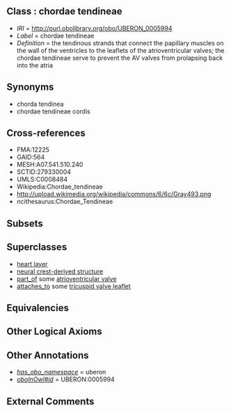 
## Class : chordae tendineae

 * *IRI* = http://purl.obolibrary.org/obo/UBERON_0005994
 * *Label* = chordae tendineae
 * *Definition* = the tendinous strands that connect the papillary muscles on the wall of the ventricles to the leaflets of the atrioventricular valves; the chordae tendineae serve to prevent the AV valves from prolapsing back into the atria

## Synonyms

 * chorda tendinea
 * chordae tendineae cordis

## Cross-references

 * FMA:12225
 * GAID:564
 * MESH:A07.541.510.240
 * SCTID:279330004
 * UMLS:C0008484
 * Wikipedia:Chordae_tendineae
 * http://upload.wikimedia.org/wikipedia/commons/6/6c/Gray493.png
 * ncithesaurus:Chordae_Tendineae

## Subsets


## Superclasses

 * [heart layer](../../UBERON/83/UBERON_0005983.md)
 * [neural crest-derived structure](../../UBERON/13/UBERON_0010313.md)
 * [part_of](../../BFO/50/BFO_0000050.md) some [atrioventricular valve](../../UBERON/33/UBERON_0002133.md)
 * [attaches_to](../../RO/71/RO_0002371.md) some [tricuspid valve leaflet](../../UBERON/84/UBERON_0005484.md)

## Equivalencies


## Other Logical Axioms


## Other Annotations

 * *[has_obo_namespace](../../ce/oboInOwl#hasOBONamespace.md)* = uberon
 * *[oboInOwl#id](../../id/oboInOwl#id.md)* = UBERON:0005994

## External Comments


